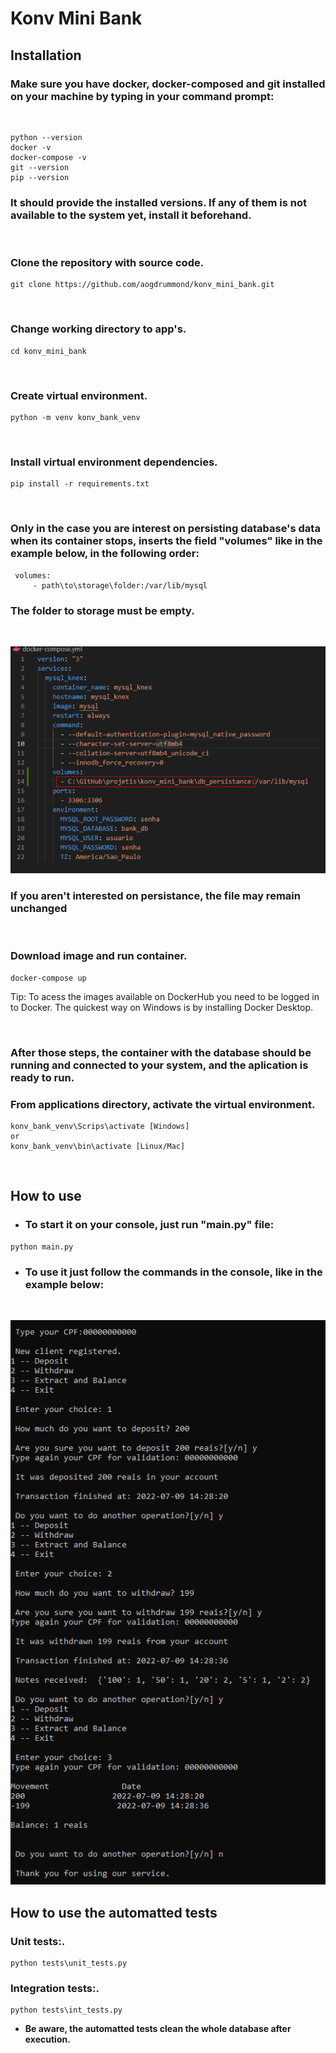 # Konv Mini Bank



## **Installation**

### Make sure you have docker, docker-composed and git installed on your machine by typing in your command prompt: 

&nbsp;
```
python --version
docker -v
docker-compose -v
git --version
pip --version
```

### It should provide the installed versions. If any of them is not available to the system yet, install it beforehand.



&nbsp;

### Clone the repository with source code.

```
git clone https://github.com/aogdrummond/konv_mini_bank.git
```
&nbsp;

### Change working directory to app's.

```
cd konv_mini_bank
```

&nbsp;
### Create virtual environment.
```
python -m venv konv_bank_venv
```
&nbsp;
### Install virtual environment dependencies.
```
pip install -r requirements.txt
```
&nbsp;

### Only in the case you are interest on persisting database's data when its container stops, inserts the field "volumes" like in the example below, in the following order:

```
 volumes:
     - path\to\storage\folder:/var/lib/mysql 
```
### The folder to storage must be empty.

&nbsp;

![Procedure to insert persistance](img/volume_change.png)

### If you aren't interested on persistance, the file may remain unchanged

&nbsp;
### Download image and run container.
```
docker-compose up
```
Tip: To acess the images available on DockerHub you need to be logged in to Docker. The quickest way on Windows is by installing Docker Desktop.

&nbsp;
### After those steps, the container with the database should be running and connected to your system, and the aplication is ready to run.



### From applications directory, activate the virtual environment.

```
konv_bank_venv\Scrips\activate [Windows] 
or
konv_bank_venv\bin\activate [Linux/Mac] 
```
&nbsp;


## **How to use**
* ### To start it on your console, just run "main.py" file:
```
python main.py
```

* ### To use it just follow the commands in the console, like in the example below: 

&nbsp;


![Example of usage](img/usage_flow.png)


## **How to use the automatted tests**

### Unit tests:.

```
python tests\unit_tests.py 
```
### Integration tests:.

```
python tests\int_tests.py 
```

* **Be aware, the automatted tests clean the whole database after execution.**